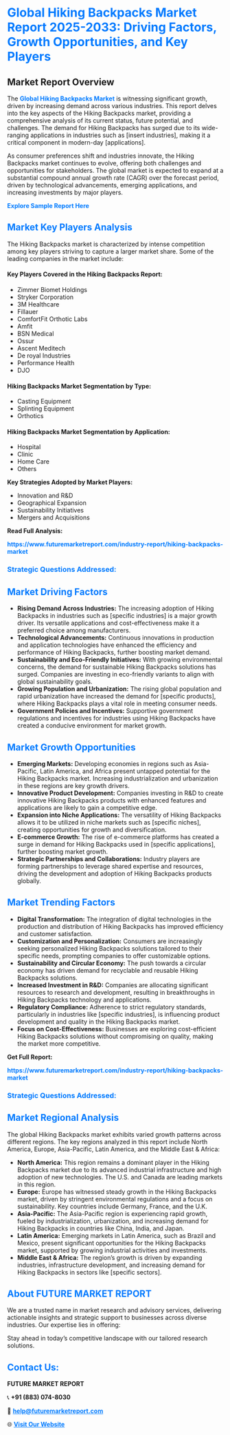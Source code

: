 <h1 style="color: #007BFF;">Global Hiking Backpacks Market Report 2025-2033: Driving Factors, Growth Opportunities, and Key Players</h1>

<section id="overview">
<h2>Market Report Overview</h2>
<p>The <a href="https://www.futuremarketreport.com/industry-report/hiking-backpacks-market" style="color: #007BFF; text-decoration: none;"><strong>Global Hiking Backpacks Market</strong></a> is witnessing significant growth, driven by increasing demand across various industries. This report delves into the key aspects of the Hiking Backpacks market, providing a comprehensive analysis of its current status, future potential, and challenges. The demand for Hiking Backpacks has surged due to its wide-ranging applications in industries such as [insert industries], making it a critical component in modern-day [applications].</p>
<p>As consumer preferences shift and industries innovate, the Hiking Backpacks market continues to evolve, offering both challenges and opportunities for stakeholders. The global market is expected to expand at a substantial compound annual growth rate (CAGR) over the forecast period, driven by technological advancements, emerging applications, and increasing investments by major players.</p>
</section>

<section id="overview">
<p><a href="https://www.futuremarketreport.com/request-sample/reportId=31834" style="color: #007BFF; text-decoration: none;"><strong>Explore Sample Report Here</strong></a></p>
</section>

<section id="key-players">
<h2 style="color: #007BFF;">Market Key Players Analysis</h2>
<p>The Hiking Backpacks market is characterized by intense competition among key players striving to capture a larger market share. Some of the leading companies in the market include:</p>
<h4>Key Players Covered in the Hiking Backpacks Report:</h4>
<ul><li>Zimmer Biomet Holdings</li><li>Stryker Corporation</li><li>3M Healthcare</li><li>Fillauer</li><li>ComfortFit Orthotic Labs</li><li>Amfit</li><li>BSN Medical</li><li>Ossur</li><li>Ascent Meditech</li><li>De royal Industries</li><li>Performance Health</li><li>DJO</li></ul>
<h4>Hiking Backpacks Market Segmentation by Type:</h4>
<ul><li>Casting Equipment</li><li>Splinting Equipment</li><li>Orthotics</li></ul>

<h4>Hiking Backpacks Market Segmentation by Application:</h4>
<ul><li>Hospital</li><li>Clinic</li><li>Home Care</li><li>Others</li></ul>
<p><strong>Key Strategies Adopted by Market Players:</strong></p>
<ul>
<li>Innovation and R&D</li>
<li>Geographical Expansion</li>
<li>Sustainability Initiatives</li>
<li>Mergers and Acquisitions</li>
</ul>
</section>

<section>
<p><strong>Read Full Analysis: </strong></p><a href="https://www.futuremarketreport.com/industry-report/hiking-backpacks-market" style="color: #007BFF; text-decoration: none;"><strong>https://www.futuremarketreport.com/industry-report/hiking-backpacks-market</strong></a>
<h3 style="color: #007BFF;">Strategic Questions Addressed:</h3>
</section>

<section id="driving-factors">
<h2 style="color: #007BFF;">Market Driving Factors</h2>
<ul>
<li><strong>Rising Demand Across Industries:</strong> The increasing adoption of Hiking Backpacks in industries such as [specific industries] is a major growth driver. Its versatile applications and cost-effectiveness make it a preferred choice among manufacturers.</li>
<li><strong>Technological Advancements:</strong> Continuous innovations in production and application technologies have enhanced the efficiency and performance of Hiking Backpacks, further boosting market demand.</li>
<li><strong>Sustainability and Eco-Friendly Initiatives:</strong> With growing environmental concerns, the demand for sustainable Hiking Backpacks solutions has surged. Companies are investing in eco-friendly variants to align with global sustainability goals.</li>
<li><strong>Growing Population and Urbanization:</strong> The rising global population and rapid urbanization have increased the demand for [specific products], where Hiking Backpacks plays a vital role in meeting consumer needs.</li>
<li><strong>Government Policies and Incentives:</strong> Supportive government regulations and incentives for industries using Hiking Backpacks have created a conducive environment for market growth.</li>
</ul>
</section>

<section id="growth-opportunities">
<h2 style="color: #007BFF;">Market Growth Opportunities</h2>
<ul>
<li><strong>Emerging Markets:</strong> Developing economies in regions such as Asia-Pacific, Latin America, and Africa present untapped potential for the Hiking Backpacks market. Increasing industrialization and urbanization in these regions are key growth drivers.</li>
<li><strong>Innovative Product Development:</strong> Companies investing in R&D to create innovative Hiking Backpacks products with enhanced features and applications are likely to gain a competitive edge.</li>
<li><strong>Expansion into Niche Applications:</strong> The versatility of Hiking Backpacks allows it to be utilized in niche markets such as [specific niches], creating opportunities for growth and diversification.</li>
<li><strong>E-commerce Growth:</strong> The rise of e-commerce platforms has created a surge in demand for Hiking Backpacks used in [specific applications], further boosting market growth.</li>
<li><strong>Strategic Partnerships and Collaborations:</strong> Industry players are forming partnerships to leverage shared expertise and resources, driving the development and adoption of Hiking Backpacks products globally.</li>
</ul>
</section>

<section id="trending-factors">
<h2 style="color: #007BFF;">Market Trending Factors</h2>
<ul>
<li><strong>Digital Transformation:</strong> The integration of digital technologies in the production and distribution of Hiking Backpacks has improved efficiency and customer satisfaction.</li>
<li><strong>Customization and Personalization:</strong> Consumers are increasingly seeking personalized Hiking Backpacks solutions tailored to their specific needs, prompting companies to offer customizable options.</li>
<li><strong>Sustainability and Circular Economy:</strong> The push towards a circular economy has driven demand for recyclable and reusable Hiking Backpacks solutions.</li>
<li><strong>Increased Investment in R&D:</strong> Companies are allocating significant resources to research and development, resulting in breakthroughs in Hiking Backpacks technology and applications.</li>
<li><strong>Regulatory Compliance:</strong> Adherence to strict regulatory standards, particularly in industries like [specific industries], is influencing product development and quality in the Hiking Backpacks market.</li>
<li><strong>Focus on Cost-Effectiveness:</strong> Businesses are exploring cost-efficient Hiking Backpacks solutions without compromising on quality, making the market more competitive.</li>
</ul>
</section>

<section>
<p><strong>Get Full Report: </strong></p><a href="https://www.futuremarketreport.com/industry-report/hiking-backpacks-market" style="color: #007BFF; text-decoration: none;"><strong>https://www.futuremarketreport.com/industry-report/hiking-backpacks-market</strong></a>
<h3 style="color: #007BFF;">Strategic Questions Addressed:</h3>
</section>


<section id="regional-analysis">
<h2 style="color: #007BFF;">Market Regional Analysis</h2>
<p>The global Hiking Backpacks market exhibits varied growth patterns across different regions. The key regions analyzed in this report include North America, Europe, Asia-Pacific, Latin America, and the Middle East & Africa:</p>
<ul>
<li><strong>North America:</strong> This region remains a dominant player in the Hiking Backpacks market due to its advanced industrial infrastructure and high adoption of new technologies. The U.S. and Canada are leading markets in this region.</li>
<li><strong>Europe:</strong> Europe has witnessed steady growth in the Hiking Backpacks market, driven by stringent environmental regulations and a focus on sustainability. Key countries include Germany, France, and the U.K.</li>
<li><strong>Asia-Pacific:</strong> The Asia-Pacific region is experiencing rapid growth, fueled by industrialization, urbanization, and increasing demand for Hiking Backpacks in countries like China, India, and Japan.</li>
<li><strong>Latin America:</strong> Emerging markets in Latin America, such as Brazil and Mexico, present significant opportunities for the Hiking Backpacks market, supported by growing industrial activities and investments.</li>
<li><strong>Middle East & Africa:</strong> The region’s growth is driven by expanding industries, infrastructure development, and increasing demand for Hiking Backpacks in sectors like [specific sectors].</li>
</ul>
</section>

<footer>
<h2 style="color: #007BFF;">About FUTURE MARKET REPORT</h2>
<p>We are a trusted name in market research and advisory services, delivering actionable insights and strategic support to businesses across diverse industries. Our expertise lies in offering:</p>

<p>Stay ahead in today’s competitive landscape with our tailored research solutions.</p>

<h2 style="color: #007BFF;">Contact Us:</h2>
<p><strong>FUTURE MARKET REPORT</strong></p>
<p>📞 <strong>+91 (883) 074-8030</strong></p>
<p>📧 <strong><a href="mailto:help@futuremarketreport.com" style="color: #007BFF;">help@futuremarketreport.com</a></strong></p>
<p>🌐 <strong><a href="https://www.futuremarketreport.com/" style="color: #007BFF;">Visit Our Website</a></strong></p>
</footer>